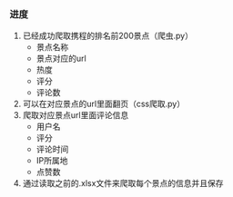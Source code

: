 ### 进度
1. 已经成功爬取携程的排名前200景点（爬虫.py）
   * 景点名称
   * 景点对应的url
   * 热度
   * 评分
   * 评论数
2. 可以在对应景点的url里面翻页（css爬取.py）
3. 爬取对应景点url里面评论信息
   * 用户名
   * 评分
   * 评论时间
   * IP所属地
   * 点赞数
4. 通过读取之前的.xlsx文件来爬取每个景点的信息并且保存